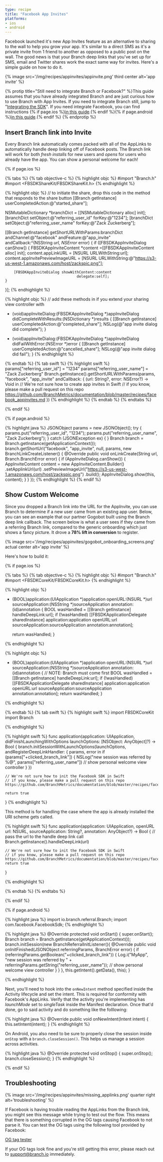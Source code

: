 ```yaml
---
type: recipe
title: "Facebook App Invites"
platforms:
- ios
- android
---
```


Facebook launched it's new App Invites feature as an alternative to sharing to the wall to help you grow your app. It's similar to a direct SMS as it's a private invite from 1 friend to another as opposed to a public post on the wall. The good news is that your Branch deep links that you've set up for SMS, email and Twitter shares work the exact same way for invites. Here's a simple guide on how to do it.

{% image src='/img/recipes/appinvites/appinvite.png' third center alt='app invite' %}

{% protip title="Still need to integrate Branch or Facebook?" %}This guide assumes that you have already integrated Branch and are just curious how to use Branch with App Invites. If you need to integrate Branch still, jump to "[Integrating the SDK](/recipes/quickstart_guide/{{page.platform}}/)". If you need integrate Facebook, you can find instructions {% if page.ios %}[in this guide](https://developers.facebook.com/docs/ios/getting-started).{% endif %}{% if page.android %}[in this guide](https://developers.facebook.com/docs/android/getting-started).{% endif %}
{% endprotip %}

## Insert Branch link into Invite

Every Branch link automatically comes packed with all of the AppLinks to automatically handle deep linking off of Facebook posts. The Branch link will work for both _fresh installs_ for new users and _opens_ for users who already have the app. You can show a personal welcome for each!

<!--- iOS -->
{% if page.ios %}

{% tabs %}
{% tab objective-c %}
{% highlight objc %}
#import "Branch.h"
#import <FBSDKShareKit/FBSDKShareKit.h>
{% endhighlight %}

{% highlight objc %}
// to initiate the share, drop this code in the method that responds to the share button
[[Branch getInstance] userCompletedAction:@"started_share"];

NSMutableDictionary *branchDict = [[NSMutableDictionary alloc] init];
[branchDict setObject:@"referring_user_id" forKey:@"1234"];
[branchDict setObject:@"referring_user_name" forKey:@"Zack Zuckerberg"];

[[Branch getInstance] getShortURLWithParams:branchDict
                                 andChannel:@"facebook"
                                 andFeature:@"app_invite"
                                andCallback:^(NSString *url, NSError* error) {
    if ([FBSDKAppInviteDialog canShow]) {
		FBSDKAppInviteContent *content =[[FBSDKAppInviteContent alloc] init];
		content.appLinkURL = [NSURL URLWithString:url];
		content.appInvitePreviewImageURL = [NSURL URLWithString:@"https://s3-us-west-1.amazonaws.com/host/zackspic.png"];
	    
		[FBSDKAppInviteDialog showWithContent:content
	                                 delegate:self];
	}
}];
{% endhighlight %}

{% highlight objc %}
// add these methods in if you extend your sharing view controller with <FBSDKAppInviteDialogDelegate>
- (void)appInviteDialog:(FBSDKAppInviteDialog *)appInviteDialog
 didCompleteWithResults:(NSDictionary *)results {
    [[Branch getInstance] userCompletedAction:@"completed_share"];
    NSLog(@"app invite dialog did complete");
}

- (void)appInviteDialog:(FBSDKAppInviteDialog *)appInviteDialog
       didFailWithError:(NSError *)error {
    [[Branch getInstance] userCompletedAction:@"cancelled_share"];
    NSLog(@"app invite dialog did fail");
}
{% endhighlight %}

{% endtab %}
{% tab swift %}
{% highlight swift %}
params["referring_user_id"] = "1234"
params["referring_user_name"] = "Zack Zuckerberg"
Branch.getInstance().getShortURLWithParams(params, "facebook", "app_invite" andCallback: { (url: String?, error: NSError?) -> Void in
    // We're not sure how to create app invites in Swift
    // if you know, please make a pull request on this repo https://github.com/BranchMetrics/documentation/blob/master/recipes/facebook_appinvites.md
})
{% endhighlight %}
{% endtab %}
{% endtabs %}


{% endif %}

<!--- /iOS -->


<!--- Android -->
{% if page.android %}


{% highlight java %}
JSONObject params = new JSONObject();
try {
    params.put("referring_user_id", "1234");
    params.put("referring_user_name", "Zack Zuckerberg");
} catch (JSONException ex) { }
Branch branch = Branch.getInstance(getApplicationContext());
branch.getShortUrl("facebook", "app_invite", null, params, new BranchLinkCreateListener() {
    @Override
    public void onLinkCreate(String url, Branch.BranchError error) {
		if (AppInviteDialog.canShow()) {
			AppInviteContent content = new AppInviteContent.Builder()
		                .setApplinkUrl(url)
		                .setPreviewImageUrl("https://s3-us-west-1.amazonaws.com/host/zackspic.png")
		                .build();
			AppInviteDialog.show(this, content);
		}
    }
});
{% endhighlight %}
{% endif %}
<!--- /Android -->

## Show Custom Welcome

Since you dropped a Branch link into the URL for the AppInvite, you can use Branch to determine if a new user came from an existing app user. Below, you can see an example that our partner Gogobot built using the Branch deep link callback. The screen below is what a user sees if they came from a referring Branch link, compared to the generic onboarding which just shows a fancy picture. It drove a  **78% lift in conversion** to register.

{% image src='/img/recipes/appinvites/gogobot_onboarding_screens.png' actual center alt='app invite' %}

Here's how to build it:

<!--- iOS -->
{% if page.ios %}

{% tabs %}
{% tab objective-c %}
{% highlight objc %}
#import "Branch.h"
#import <FBSDKCoreKit/FBSDKCoreKit.h>
{% endhighlight %}

{% highlight objc %}
- (BOOL)application:(UIApplication *)application
            openURL:(NSURL *)url
  sourceApplication:(NSString *)sourceApplication annotation:(id)annotation {
    BOOL wasHandled = [[Branch getInstance] handleDeepLink:url];
    if (!wasHandled)
        [[FBSDKApplicationDelegate sharedInstance] application:application
                                                       openURL:url
                                             sourceApplication:sourceApplication
                                                    annotation:annotation];
    
    return wasHandled;
}

{% endhighlight %}

{% highlight objc %}
- (BOOL)application:(UIApplication *)application
            openURL:(NSURL *)url
  sourceApplication:(NSString *)sourceApplication
         annotation:(id)annotation {
    // NOTE: Branch must come first
    BOOL wasHandled = [[Branch getInstance] handleDeepLink:url];
    if (!wasHandled)
        [[FBSDKApplicationDelegate sharedInstance] application:application
                                                       openURL:url
                                             sourceApplication:sourceApplication
                                                    annotation:annotation];
    return wasHandled;
}

{% endhighlight %}

{% endtab %}
{% tab swift %}
{% highlight swift %}
import FBSDKCoreKit
import Branch

{% endhighlight %}


{% highlight swift %}
func application(application: UIApplication, didFinishLaunchingWithOptions launchOptions: [NSObject: AnyObject]?) -> Bool {
	branch.initSessionWithLaunchOptions(launchOptions, andRegisterDeepLinkHandler: { params, error in
	    if (params["+clicked_branch_link"]) {
	    	NSLog("new session was referred by %@", params["referring_user_name"])
	    	// show personal welcome view controller
	    }
	})

	// We're not sure how to init the Facebook SDK in Swift
    // if you know, please make a pull request on this repo https://github.com/BranchMetrics/documentation/blob/master/recipes/facebook_appinvites.md

	return true
}
{% endhighlight %}

This method is for handling the case where the app is already installed the URI scheme gets called.

{% highlight swift %}
func application(application: UIApplication, openURL url: NSURL, sourceApplication: String?, annotation: AnyObject?) -> Bool {
    // pass the url to the handle deep link call
    Branch.getInstance().handleDeepLink(url)

    // We're not sure how to init the Facebook SDK in Swift
    // if you know, please make a pull request on this repo https://github.com/BranchMetrics/documentation/blob/master/recipes/facebook_appinvites.md
    return true
}

{% endhighlight %}

{% endtab %}
{% endtabs %}



{% endif %}
<!--- /iOS -->


<!--- Android -->
{% if page.android %}

{% highlight java %}
import io.branch.referral.Branch;
import com.facebook.FacebookSdk;
{% endhighlight %}


{% highlight java %}
@Override
protected void onStart() {
    super.onStart();
    Branch branch = Branch.getInstance(getApplicationContext());
    branch.initSession(new BranchReferralInitListener(){
        @Override
        public void onInitFinished(JSONObject referringParams, BranchError error) {
            if (referringParams.getBoolean("+clicked_branch_link")) {
            	Log.i("MyApp", "new session was referred by " + referringParams.getString("referring_user_name"));
	    		// show personal welcome view controller
        	}
        }
    }, this.getIntent().getData(), this);
}

{% endhighlight %}

Next, you'll need to hook into the `onNewIntent` method specified inside the Activity lifecycle and set the intent. This is required for conformity with Facebook's AppLinks. Verify that the activity you're implementing has *launchMode* set to *singleTask* inside the Manifest declaration. Once that'd done, go to said activity and do something like the folllowing:

{% highlight java %}
@Override
public void onNewIntent(Intent intent) {
    this.setIntent(intent);
}
{% endhighlight %}

On Android, you also need to be sure to properly close the session inside `onStop` with a `branch.closeSession()`. This helps us manage a session across activities.

{% highlight java %}
@Override
protected void onStop() {
    super.onStop();
    branch.closeSession();
}
{% endhighlight %}

{% endif %}
<!--- /Android -->


## Troubleshooting

{% image src='/img/recipes/appinvites/missing_applinks.png' quarter right alt='troubleshooting' %}

If Facebook is having trouble reading the AppLinks from the Branch link, you might see this message while trying to test out the flow. This means that there is something corrupted in the OG tags causing Facebook to not parse it. You can test the OG tags using the following tool provided by Facebook:

[OG tag tester](https://developers.facebook.com/tools/debug/og/object)

If your OG tags look fine and you're still getting this error, please reach out to support@branch.io immediately.
